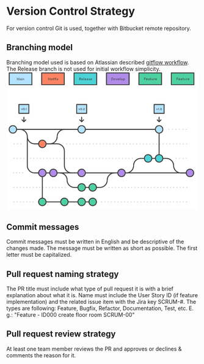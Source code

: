 # Version Control Strategy #
For version control Git is used, together with Bitbucket remote repository.

## Branching model ##
Branching model used is based on Atlassian described [gitflow workflow](https://www.atlassian.com/git/tutorials/comparing-workflows/gitflow-workflow). The Release branch is not used for initial workflow simplicity.
![branching-model](images/branching-model.png)

## Commit messages ##
Commit messages must be written in English and be descriptive of the changes made. The message must be written as short as possible. The first letter must be capitalized.

## Pull request naming strategy ##
The PR title must include what type of pull request it is with a brief explanation about what it is. Name must include the User Story ID (if feature implementation) and the related issue item with the Jira key SCRUM-#.
The types are following: Feature, Bugfix, Refactor, Documentation, Test, etc.
E. g.: "Feature - ID000 create floor room SCRUM-00"

## Pull request review strategy ##
At least one team member reviews the PR and approves or declines & comments the reason for it.
